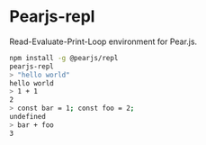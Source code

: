 # Pearjs-repl

Read-Evaluate-Print-Loop environment for Pear.js.

``` bash
npm install -g @pearjs/repl
pearjs-repl
> "hello world"
hello world
> 1 + 1
2
> const bar = 1; const foo = 2;
undefined
> bar + foo
3
```

